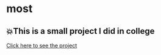 # most
## 💥This is a small project I did in college
[Click here to see the project](https://doaatalat.github.io/most/)
